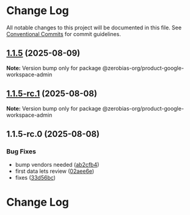 # Change Log

All notable changes to this project will be documented in this file.
See [Conventional Commits](https://conventionalcommits.org) for commit guidelines.

## [1.1.5](https://github.com/zerobias-org/product/compare/@zerobias-org/product-google-workspace-admin@1.1.5-rc.1...@zerobias-org/product-google-workspace-admin@1.1.5) (2025-08-09)

**Note:** Version bump only for package @zerobias-org/product-google-workspace-admin





## [1.1.5-rc.1](https://github.com/zerobias-org/product/compare/@zerobias-org/product-google-workspace-admin@1.1.5-rc.0...@zerobias-org/product-google-workspace-admin@1.1.5-rc.1) (2025-08-08)

**Note:** Version bump only for package @zerobias-org/product-google-workspace-admin





## 1.1.5-rc.0 (2025-08-08)


### Bug Fixes

* bump vendors needed ([ab2cfb4](https://github.com/zerobias-org/product/commit/ab2cfb4a9cf2e3008e08b068f98011fec096c932))
* first data lets review ([02aee6e](https://github.com/zerobias-org/product/commit/02aee6e8c4f11675de7c63a00f4c8254a67a4dd7))
* fixes ([33d56bc](https://github.com/zerobias-org/product/commit/33d56bcaedf3fa5e3939a33c0fb57eda53539d05))





# Change Log
